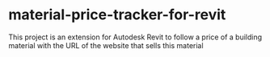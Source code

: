 # material-price-tracker-for-revit
 This project is an extension for Autodesk Revit to follow a price of a building material with the URL of the website that sells this material
